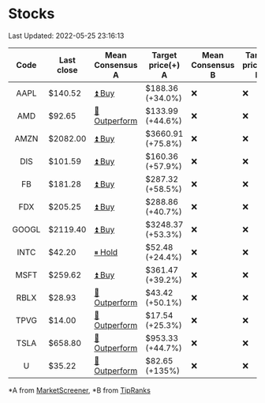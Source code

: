 # Stocks
Last Updated: 2022-05-25 23:16:13

|Code|Last close|Mean Consensus A|Target price(+) A|Mean Consensus B|Target price(+) B|
|:--:|-|-|-|-|-|
|AAPL|$140.52|[⏫ Buy](https://m.marketscreener.com/quote/stock/-4849/)|$188.36 (+34.0%)|❌|❌|
|AMD|$92.65|[🔼 Outperform](https://m.marketscreener.com/quote/stock/-19475876/)|$133.99 (+44.6%)|❌|❌|
|AMZN|$2082.00|[⏫ Buy](https://m.marketscreener.com/quote/stock/-12864605/)|$3660.91 (+75.8%)|❌|❌|
|DIS|$101.59|[⏫ Buy](https://m.marketscreener.com/quote/stock/-4842/)|$160.36 (+57.9%)|❌|❌|
|FB|$181.28|[⏫ Buy](https://m.marketscreener.com/quote/stock/-10547141/)|$287.32 (+58.5%)|❌|❌|
|FDX|$205.25|[⏫ Buy](https://m.marketscreener.com/quote/stock/-12585/)|$288.86 (+40.7%)|❌|❌|
|GOOGL|$2119.40|[⏫ Buy](https://m.marketscreener.com/quote/stock/-24203373/)|$3248.37 (+53.3%)|❌|❌|
|INTC|$42.20|[⏸ Hold](https://m.marketscreener.com/quote/stock/-4829/)|$52.48 (+24.4%)|❌|❌|
|MSFT|$259.62|[⏫ Buy](https://m.marketscreener.com/quote/stock/-4835/)|$361.47 (+39.2%)|❌|❌|
|RBLX|$28.93|[🔼 Outperform](https://m.marketscreener.com/quote/stock/-117793644/)|$43.42 (+50.1%)|❌|❌|
|TPVG|$14.00|[🔼 Outperform](https://m.marketscreener.com/quote/stock/-15933327/)|$17.54 (+25.3%)|❌|❌|
|TSLA|$658.80|[🔼 Outperform](https://m.marketscreener.com/quote/stock/-6344549/)|$953.33 (+44.7%)|❌|❌|
|U|$35.22|[🔼 Outperform](https://m.marketscreener.com/quote/stock/-112492634/)|$82.65 (+135%)|❌|❌|


*A from [MarketScreener](https://www.marketscreener.com), *B from [TipRanks](https://www.tipranks.com)
